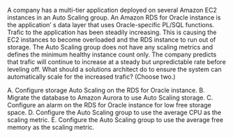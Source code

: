 A company has a multi-tier application deployed on several Amazon EC2 instances in an Auto Scaling group. An Amazon RDS for Oracle instance is the application’ s data layer that uses Oracle-specific PL/SQL functions. Trafic to the application has been steadily increasing. This is causing the EC2 instances to become overloaded and the RDS instance to run out of storage. The Auto Scaling group does not have any scaling metrics and defines the minimum healthy instance count only. The company predicts that trafic will continue to increase at a steady but unpredictable rate before leveling off. What should a solutions architect do to ensure the system can automatically scale for the increased trafic? (Choose two.) 

A. Configure storage Auto Scaling on the RDS for Oracle instance. 
B. Migrate the database to Amazon Aurora to use Auto Scaling storage. 
C. Configure an alarm on the RDS for Oracle instance for low free storage space.
D. Configure the Auto Scaling group to use the average CPU as the scaling metric. 
E. Configure the Auto Scaling group to use the average free memory as the scaling metric.